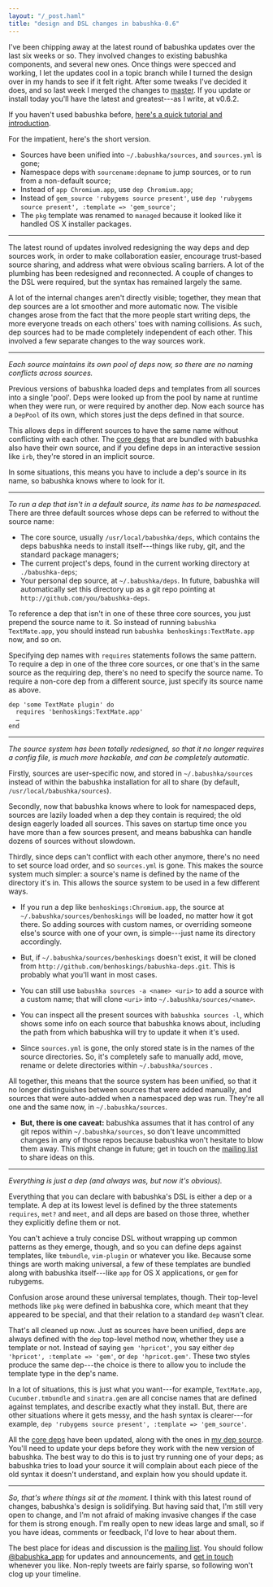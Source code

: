 ```yaml
---
layout: "/_post.haml"
title: "design and DSL changes in babushka-0.6"
---
```


I've been chipping away at the latest round of babushka updates over the last six weeks or so. They involved changes to existing babushka components, and several new ones. Once things were specced and working, I let the updates cool in a topic branch while I turned the design over in my hands to see if it felt right. After some tweaks I've decided it does, and so last week I merged the changes to [master][master]. If you update or install today you'll have the latest and greatest---as I write, at v0.6.2.

If you haven't used babushka before, [here's a quick tutorial and introduction][getting-started].

For the impatient, here's the short version.

- Sources have been unified into `~/.babushka/sources`, and `sources.yml` is gone;
- Namespace deps with `sourcename:depname` to jump sources, or to run from a non-default source;
- Instead of `app Chromium.app`, use `dep Chromium.app`;
- Instead of `gem_source 'rubygems source present'`, use `dep 'rubygems source present', :template => 'gem_source'`;
- The `pkg` template was renamed to `managed` because it looked like it handled OS X installer packages.

---

The latest round of updates involved redesigning the way deps and dep sources work, in order to make collaboration easier, encourage trust-based source sharing, and address what were obvious scaling barriers. A lot of the plumbing has been redesigned and reconnected. A couple of changes to the DSL were required, but the syntax has remained largely the same.

A lot of the internal changes aren't directly visible; together, they mean that dep sources are a lot smoother and more automatic now. The visible changes arose from the fact that the more people start writing deps, the more everyone treads on each others' toes with naming collisions. As such, dep sources had to be made completely independent of each other. This involved a few separate changes to the way sources work.

---

_Each source maintains its own pool of deps now, so there are no naming conflicts across sources._

Previous versions of babushka loaded deps and templates from all sources into a single 'pool'. Deps were looked up from the pool by name at runtime when they were run, or were required by another dep. Now each source has a `DepPool` of its own, which stores just the deps defined in that source.

This allows deps in different sources to have the same name without conflicting with each other. The [core deps][core-deps] that are bundled with babushka also have their own source, and if you define deps in an interactive session like `irb`, they're stored in an implicit source.

In some situations, this means you have to include a dep's source in its name, so babushka knows where to look for it.

---

_To run a dep that isn't in a default source, its name has to be namespaced._ There are three default sources whose deps can be referred to without the source name:

- The core source, usually `/usr/local/babushka/deps`, which contains the deps babushka needs to install itself---things like ruby, git, and the standard package managers;
- The current project's deps, found in the current working directory at `./babushka-deps`;
- Your personal dep source, at `~/.babushka/deps`. In future, babushka will automatically set this directory up as a git repo pointing at `http://github.com/you/babushka-deps`.

To reference a dep that isn't in one of these three core sources, you just prepend the source name to it. So instead of running `babushka TextMate.app`, you should instead run `babushka benhoskings:TextMate.app` now, and so on.

Specifying dep names with `requires` statements follows the same pattern. To require a dep in one of the three core sources, or one that's in the same source as the requiring dep, there's no need to specify the source name. To require a non-core dep from a different source, just specify its source name as above.

    dep 'some TextMate plugin' do
      requires 'benhoskings:TextMate.app'
      …
    end

---

_The source system has been totally redesigned, so that it no longer requires a config file, is much more hackable, and can be completely automatic._

Firstly, sources are user-specific now, and stored in `~/.babushka/sources` instead of within the babushka installation for all to share (by default, `/usr/local/babushka/sources`).

Secondly, now that babushka knows where to look for namespaced deps, sources are lazily loaded when a dep they contain is required; the old design eagerly loaded all sources. This saves on startup time once you have more than a few sources present, and means babushka can handle dozens of sources without slowdown.

Thirdly, since deps can't conflict with each other anymore, there's no need to set source load order, and so `sources.yml` is gone. This makes the source system much simpler: a source's name is defined by the name of the directory it's in. This allows the source system to be used in a few different ways.

- If you run a dep like `benhoskings:Chromium.app`, the source at `~/.babushka/sources/benhoskings` will be loaded, no matter how it got there. So adding sources with custom names, or overriding someone else's source with one of your own, is simple---just name its directory accordingly.

- But, if `~/.babushka/sources/benhoskings` doesn't exist, it will be cloned from `http://github.com/benhoskings/babushka-deps.git`. This is probably what you'll want in most cases.

- You can still use `babushka sources -a <name> <uri>` to add a source with a custom name; that will clone `<uri>` into `~/.babushka/sources/<name>`.

- You can inspect all the present sources with `babushka sources -l`, which shows some info on each source that babushka knows about, including the path from which babushka will try to update it when it's used.

- Since `sources.yml` is gone, the only stored state is in the names of the source directories. So, it's completely safe to manually add, move, rename or delete directories within `~/.babushka/sources` .

All together, this means that the source system has been unified, so that it no longer distinguishes between sources that were added manually, and sources that were auto-added when a namespaced dep was run. They're all one and the same now, in `~/.babushka/sources`.

- **But, there is one caveat:** babushka assumes that it has control of any git repos within `~/.babushka/sources`, so don't leave uncommitted changes in any of those repos because babushka won't hesitate to blow them away. This might change in future; get in touch on the [mailing list][mailing-list] to share ideas on this.

---

_Everything is just a dep (and always was, but now it's obvious)._

Everything that you can declare with babushka's DSL is either a dep or a template. A dep at its lowest level is defined by the three statements `requires`, `met?` and `meet`, and all deps are based on those three, whether they explicitly define them or not.

You can't achieve a truly concise DSL without wrapping up common patterns as they emerge, though, and so you can define deps against templates, like `tmbundle`, `vim-plugin` or whatever you like. Because some things are worth making universal, a few of these templates are bundled along with babushka itself---like `app` for OS X applications, or `gem` for rubygems.

Confusion arose around these universal templates, though. Their top-level methods like `pkg` were defined in babushka core, which meant that they appeared to be special, and that their relation to a standard `dep` wasn't clear.

That's all cleaned up now. Just as sources have been unified, deps are always defined with the `dep` top-level method now, whether they use a template or not. Instead of saying `gem 'hpricot'`, you say either `dep 'hpricot', :template => 'gem'`, or `dep 'hpricot.gem'`. These two styles produce the same dep---the choice is there to allow you to include the template type in the dep's name.

In a lot of situations, this is just what you want---for example, `TextMate.app`, `Cucumber.tmbundle` and `sinatra.gem` are all concise names that are defined against templates, and describe exactly what they install. But, there are other situations where it gets messy, and the hash syntax is clearer---for example, `dep 'rubygems source present', :template => 'gem_source'`.

All the [core deps][core-deps] have been updated, along with the ones in [my dep source][benhoskings-deps]. You'll need to update your deps before they work with the new version of babushka. The best way to do this is to just try running one of your deps; as babushka tries to load your source it will complain about each piece of the old syntax it doesn't understand, and explain how you should update it.

---

_So, that's where things sit at the moment._ I think with this latest round of changes, babushka's design is solidifying. But having said that, I'm still very open to change, and I'm not afraid of making invasive changes if the case for them is strong enough. I'm really open to new ideas large and small, so if you have ideas, comments or feedback, I'd love to hear about them.

The best place for ideas and discussion is the [mailing list][mailing-list]. You should follow [@babushka_app][twitter] for updates and announcements, and [get in touch][tweet] whenever you like. Non-reply tweets are fairly sparse, so following won't clog up your timeline.


[getting-started]: /2010/08/01/getting-started-with-babushka
[master]: http://github.com/benhoskings/babushka
[mailing-list]: http://groups.google.com/group/babushka_app
[twitter]: http://twitter.com/babushka_app
[tweet]: http://twitter.com/?status=%40babushka_app%20
[core-deps]: http://github.com/benhoskings/babushka/tree/master/deps
[benhoskings-deps]: http://github.com/benhoskings/babushka-deps
